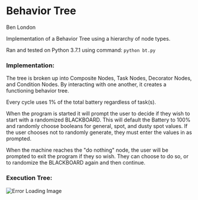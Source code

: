 # Behavior Tree
Ben London

Implementation of a Behavior Tree using a hierarchy of node types.

Ran and tested on Python 3.7.1 using command:
	`python bt.py`

### Implementation:

The tree is broken up into Composite Nodes, Task Nodes,
Decorator Nodes, and Condition Nodes. By interacting with
one another, it creates a functioning behavior tree.

Every cycle uses 1% of the total battery regardless of task(s).

When the program is started it will prompt the user
to decide if they wish to start with a randomized BLACKBOARD.
This will default the Battery to 100% and randomly choose booleans
for general, spot, and dusty spot values. If the user chooses
not to randomly generate, they must enter the values in as prompted.

When the machine reaches the "do nothing" node, the user will be
prompted to exit the program if they so wish. They can choose to
do so, or to randomize the BLACKBOARD again and then continue.

### Execution Tree:
![Error Loading Image](https://github.com/0bLondon/BehaviorTree/blob/master/Τree.png)
